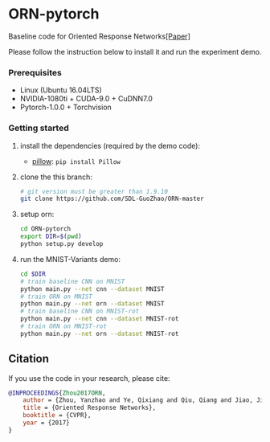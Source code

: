# ORN-pytorch
Baseline code for Oriented Response Networks[[Paper]](https://arxiv.org/pdf/1701.01833)

Please follow the instruction below to install it and run the experiment demo.

### Prerequisites
* Linux (Ubuntu 16.04LTS)
* NVIDIA-1080ti + CUDA-9.0 + CuDNN7.0
* Pytorch-1.0.0 + Torchvision

### Getting started
1. install the dependencies (required by the demo code):
    * [pillow](https://python-pillow.org): `pip install Pillow`

2. clone the this branch: 

    ```bash
    # git version must be greater than 1.9.10
    git clone https://github.com/SDL-GuoZhao/ORN-master
    ```

3. setup orn:

    ```bash
    cd ORN-pytorch
    export DIR=$(pwd)
    python setup.py develop
    ```

4. run the MNIST-Variants demo:

    ```bash
    cd $DIR
    # train baseline CNN on MNIST
    python main.py --net cnn --dataset MNIST
    # train ORN on MNIST
    python main.py --net orn --dataset MNIST
    # train baseline CNN on MNIST-rot
    python main.py --net cnn --dataset MNIST-rot
    # train ORN on MNIST-rot
    python main.py --net orn --dataset MNIST-rot
    ```
  
## Citation 
If you use the code in your research, please cite:
```bibtex
@INPROCEEDINGS{Zhou2017ORN,
    author = {Zhou, Yanzhao and Ye, Qixiang and Qiu, Qiang and Jiao, Jianbin},
    title = {Oriented Response Networks},
    booktitle = {CVPR},
    year = {2017}
}
```   
